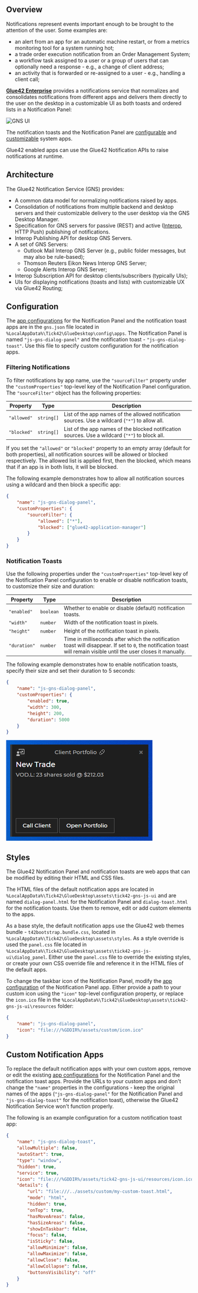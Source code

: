 ## Overview

Notifications represent events important enough to be brought to the attention of the user. Some examples are:

- an alert from an app for an automatic machine restart, or from a metrics monitoring tool for a system running hot;
- a trade order execution notification from an Order Management System;
- a workflow task assigned to a user or a group of users that can optionally need a response - e.g., a change of client address;
- an activity that is forwarded or re-assigned to a user - e.g., handling a client call;

[**Glue42 Enterprise**](https://glue42.com/enterprise/) provides a notifications service that normalizes and consolidates notifications from different apps and delivers them directly to the user on the desktop in a customizable UI as both toasts and ordered lists in a Notification Panel:

![GNS UI](../../../images/notifications/gns-ui.png)

The notification toasts and the Notification Panel are [configurable](#configuration) and [customizable](#styles) system apps.

Glue42 enabled apps can use the Glue42 Notification APIs to raise notifications at runtime.

## Architecture

The Glue42 Notification Service (GNS) provides:

- A common data model for normalizing notifications raised by apps.
- Consolidation of notifications from multiple backend and desktop servers and their customizable delivery to the user desktop via the GNS Desktop Manager.
- Specification for GNS servers for passive (REST) and active ([Interop](../../data-sharing-between-apps/interop/overview/index.html), HTTP Push) publishing of notifications.
- Interop Publishing API for desktop GNS Servers.
- A set of GNS Servers:
	- Outlook Mail Interop GNS Server (e.g., public folder messages, but may also be rule-based);
	- Thomson Reuters Eikon News Interop GNS Server;
	- Google Alerts Interop GNS Server;
- Interop Subscription API for desktop clients/subscribers (typically UIs);
- UIs for displaying notifications (toasts and lists) with customizable UX via Glue42 Routing;

<glue42 name="diagram" image="../../../images/notifications/gns.gif">

## Configuration

The [app configurations](../../../developers/configuration/application/index.html) for the Notification Panel and the notification toast apps are in the `gns.json` file located in `%LocalAppData%\Tick42\GlueDesktop\config\apps`. The Notification Panel is named `"js-gns-dialog-panel"` and the notification toast - `"js-gns-dialog-toast"`. Use this file to specify custom configuration for the notification apps.

### Filtering Notifications

To filter notifications by app name, use the `"sourceFilter"` property under the `"customProperties"` top-level key of the Notification Panel configuration. The `"sourceFilter"` object has the following properties:

| Property | Type | Description |
|----------|------|-------------|
| `"allowed"` | `string[]` | List of the app names of the allowed notification sources. Use a wildcard (`"*"`) to allow all. |
| `"blocked"` | `string[]` | List of the app names of the blocked notification sources. Use a wildcard (`"*"`) to block all. |

If you set the `"allowed"` or `"blocked"` property to an empty array (default for both properties), all notification sources will be allowed or blocked respectively. The allowed list is applied first, then the blocked, which means that if an app is in both lists, it will be blocked.

The following example demonstrates how to allow all notification sources using a wildcard and then block a specific app:

```json
{
    "name": "js-gns-dialog-panel",
    "customProperties": {
        "sourceFilter": {
            "allowed": ["*"],
            "blocked": ["glue42-application-manager"]
        }
    }
}
```

### Notification Toasts

Use the following properties under the `"customProperties"` top-level key of the Notification Panel configuration to enable or disable notification toasts, to customize their size and duration:

| Property | Type | Description |
|----------|------|-------------|
| `"enabled"` | `boolean` | Whether to enable or disable (default) notification toasts. |
| `"width"` | `number` | Width of the notification toast in pixels. |
| `"height"` | `number` | Height of the notification toast in pixels. |
| `"duration"` | `number` | Time in milliseconds after which the notification toast will disappear. If set to `0`, the notification toast will remain visible until the user closes it manually. |

The following example demonstrates how to enable notification toasts, specify their size and set their duration to 5 seconds:

```json
{
    "name": "js-gns-dialog-panel",
    "customProperties": {
        "enabled": true,
        "width": 300,
        "height": 200,
        "duration": 5000
    }
}
```

![Custom Notification](../../../images/notifications/customized-notification.png)

## Styles

The Glue42 Notification Panel and notification toasts are web apps that can be modified by editing their HTML and CSS files.

The HTML files of the default notification apps are located in `%LocalAppData%\Tick42\GlueDesktop\assets\tick42-gns-js-ui` and are named `dialog-panel.html` for the Notification Panel and `dialog-toast.html` for the notification toasts. Use them to remove, edit or add custom elements to the apps.

As a base style, the default notification apps use the Glue42 web themes bundle - `t42bootstrap.bundle.css`, located in `%LocalAppData%\Tick42\GlueDesktop\assets\styles`. As a style override is used the `panel.css` file located in `%LocalAppData%\Tick42\GlueDesktop\assets\tick42-gns-js-ui\dialog_panel`. Either use the `panel.css` file to override the existing styles, or create your own CSS override file and reference it in the HTML files of the default apps.

To change the taskbar icon of the Notification Panel, modify the [app configuration](../../../developers/configuration/application/index.html) of the Notification Panel app. Either provide a path to your custom icon using the `"icon"` top-level configuration property, or replace the `icon.ico` file in the `%LocalAppData%\Tick42\GlueDesktop\assets\tick42-gns-js-ui\resources` folder:

```json
{
    "name": "js-gns-dialog-panel",
    "icon": "file:///%GDDIR%/assets/custom/icon.ico"
}
```

## Custom Notification Apps

To replace the default notification apps with your own custom apps, remove or edit the existing [app configurations](../../../developers/configuration/application/index.html) for the Notification Panel and the notification toast apps. Provide the URLs to your custom apps and don't change the `"name"` properties in the configurations - keep the original names of the apps (`"js-gns-dialog-panel"` for the Notification Panel and `"js-gns-dialog-toast"` for the notification toast), otherwise the Glue42 Notification Service won't function properly.

The following is an example configuration for a custom notification toast app:

```json
{
    "name": "js-gns-dialog-toast",
    "allowMultiple": false,
    "autoStart": true,
    "type": "window",
    "hidden": true,
    "service": true,
    "icon": "file:///%GDDIR%/assets/tick42-gns-js-ui/resources/icon.ico",
    "details": {
        "url": "file:///../assets/custom/my-custom-toast.html",
        "mode": "html",
        "hidden": true,
        "onTop": true,
        "hasMoveAreas": false,
        "hasSizeAreas": false,
        "showInTaskbar": false,
        "focus": false,
        "isSticky": false,
        "allowMinimize": false,
        "allowMaximize": false,
        "allowClose": false,
        "allowCollapse": false,
        "buttonsVisibility": "off"
    }
}
```